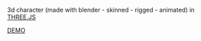 3d character (made with blender - skinned - rigged - animated) in [THREE.JS]

[DEMO]

[THREE.JS]: <https://threejs.org/>
[DEMO]: <https://tomo0613.github.io/3d-animated-char-test/>
